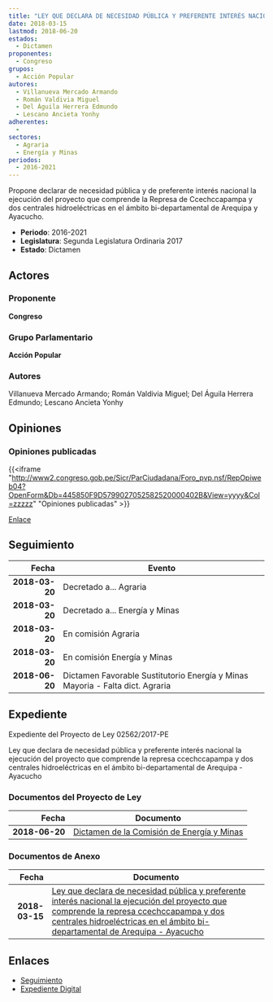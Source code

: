 ```yaml
---
title: "LEY QUE DECLARA DE NECESIDAD PÚBLICA Y PREFERENTE INTERÉS NACIONAL LA EJECUCIÓN DEL PROYECTO QUE COMPRENDE LA REPRESA CCECHCCAPAMPA Y DOS CENTRALES HIDROELÉCTRICAS EN EL ÁMBITO BI-DEPARTAMENTAL DE AREQUIPA-AYACUCHO"
date: 2018-03-15
lastmod: 2018-06-20
estados: 
  - Dictamen
proponentes: 
  - Congreso
grupos: 
  - Acción Popular
autores: 
  - Villanueva Mercado Armando
  - Román Valdivia Miguel
  - Del Águila Herrera Edmundo
  - Lescano Ancieta Yonhy
adherentes: 
  - 
sectores: 
  - Agraria
  - Energía y Minas
periodos: 
  - 2016-2021
---
```


Propone declarar de necesidad pública y de preferente interés nacional la ejecución del proyecto que comprende la Represa de Ccechccapampa y dos centrales hidroeléctricas en el ámbito bi-departamental de Arequipa y Ayacucho.

- **Periodo**: 2016-2021
- **Legislatura**: Segunda Legislatura Ordinaria 2017
- **Estado**: Dictamen

## Actores

### Proponente

**Congreso**

### Grupo Parlamentario

**Acción Popular**

### Autores

Villanueva Mercado Armando; Román Valdivia Miguel; Del Águila Herrera Edmundo; Lescano Ancieta Yonhy


## Opiniones

### Opiniones publicadas

{{<iframe "http://www2.congreso.gob.pe/Sicr/ParCiudadana/Foro_pvp.nsf/RepOpiweb04?OpenForm&Db=445850F9D5799027052582520000402B&View=yyyy&Col=zzzzz" "Opiniones publicadas" >}}

[Enlace](http://www2.congreso.gob.pe/Sicr/ParCiudadana/Foro_pvp.nsf/RepOpiweb04?OpenForm&Db=445850F9D5799027052582520000402B&View=yyyy&Col=zzzzz)

## Seguimiento

| Fecha | Evento |
|------:|--------|
| **2018-03-20** | Decretado a... Agraria|
| **2018-03-20** | Decretado a... Energía y Minas|
| **2018-03-20** | En comisión Agraria|
| **2018-03-20** | En comisión Energía y Minas|
| **2018-06-20** | Dictamen Favorable Sustitutorio Energía y Minas Mayoria - Falta dict. Agraria|


## Expediente

Expediente del Proyecto de Ley 02562/2017-PE

Ley que declara de necesidad pública y preferente interés nacional la ejecución del proyecto que comprende la represa ccechccapampa y dos centrales hidroeléctricas en el ámbito bi-departamental de Arequipa - Ayacucho


### Documentos del Proyecto de Ley

| Fecha | Documento |
|------:|--------|
| **2018-06-20** | [Dictamen de la Comisión de Energía y Minas](http://www.leyes.congreso.gob.pe/Documentos/2016_2021/Dictamenes/Proyectos_de_Ley/02562DC11MAY20180620.pdf) |

### Documentos de Anexo

| Fecha | Documento |
|------:|--------|
| **2018-03-15** | [Ley que declara de necesidad pública y preferente interés nacional la ejecución del proyecto que comprende la represa ccechccapampa y dos centrales hidroeléctricas en el ámbito bi-departamental de Arequipa - Ayacucho](http://www.leyes.congreso.gob.pe/Documentos/2016_2021/Proyectos_de_Ley_y_de_Resoluciones_Legislativas/PL0256220180315..pdf) |

## Enlaces 

- [Seguimiento](http://www2.congreso.gob.pe/Sicr/TraDocEstProc/CLProLey2016.nsf/f7fff46988ca05b1052578e100829cc7/142f22c95a9de5e405258251007c9aee?OpenDocument)
- [Expediente Digital](http://www2.congreso.gob.pe/Sicr/TraDocEstProc/CLProLey2016.nsf/f7fff46988ca05b1052578e100829cc7/142f22c95a9de5e405258251007c9aee?OpenDocument&Click=05257FB7005EB655.eb71d0cf91d8294e05256cdf006b5706/$Body/0.1C6C)
